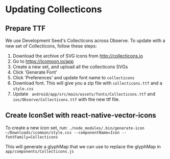 # Updating Collecticons

## Prepare TTF

We use Development Seed's Collecticons across Observe. To update with a new set of Collecticons, follow these steps:
1. Download the archive of SVG icons from http://collecticons.io
2. Go to https://icomoon.io/app
3. Create a new set, and upload all the collecticons SVGs
4. Click 'Generate Font'
5. Click 'Preferences' and update font name to `collecticons`
6. Download font. This will give you a zip file with `collecticons.ttf` and a `style.css`
7. Update ` android/app/src/main/assets/fonts/Collecticons.ttf` and `ios/Observe/Collecticons.ttf` with the new ttf file.

## Create IconSet with react-native-vector-icons

To create a new icon set, run:
`./node_modules/.bin/generate-icon ~/Downloads/icomoon/style.css --componentName=Icon --fontFamily=Collecticons`

This will generate a glyphMap that we can use to replace the glyphMap in `app/components/Collecticons.js`